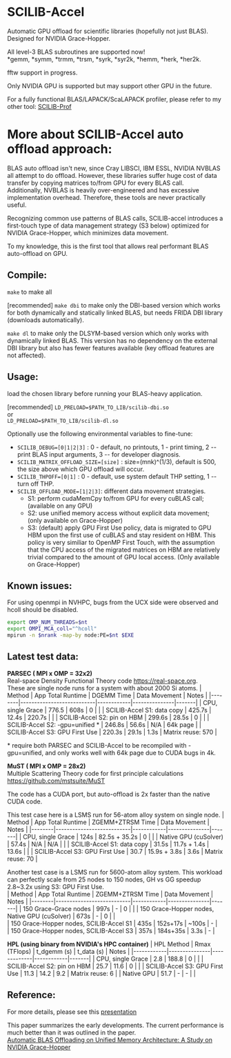 # SCILIB-Accel
Automatic GPU offload for scientific libraries (hopefully not just BLAS).  Designed for NVIDIA Grace-Hopper. 

All level-3 BLAS subroutines are supported now! <br />
*gemm, *symm, *trmm, *trsm, *syrk, *syr2k, *hemm, *herk, *her2k.

fftw support in progress.

Only NVIDIA GPU is supported but may support other GPU in the future. 

For a fully functional BLAS/LAPACK/ScaLAPACK profiler, please refer to my other tool: 
[SCILIB-Prof](https://github.com/nicejunjie/scilib-prof/tree/main )


# More about SCILIB-Accel auto offload approach: 
BLAS auto offload isn't new, since Cray LIBSCI, IBM ESSL, NVIDIA NVBLAS all attempt to do offload. 
However, these libraries suffer huge cost of data transfer by copying matrices to/from GPU for every BLAS call.  
Additionally, NVBLAS is heavily over-engineered and has excessive implementation overhead. 
Therefore, these tools are never practically useful. 

Recognizing common use patterns of BLAS calls, SCILIB-accel introduces a first-touch type of data management strategy (S3 below) optimized for NVIDIA Grace-Hopper,
which minimizes data movement. 

To my knowledge, this is the first tool that allows real performant BLAS auto-offload on GPU. 

## Compile: 
`make` to make all 

[recommended] `make dbi` to make only the DBI-based version which works for both dynamically and statically linked BLAS, but needs FRIDA DBI library (downloads automatically). 

`make dl` to make only the DLSYM-based version which only works with dynamically linked BLAS. This version has no dependency on the external DBI library but also has fewer features available (key offload features are not affected).  


## Usage: 
load the chosen library before running your BLAS-heavy application.  

[recommended] `LD_PRELOAD=$PATH_TO_LIB/scilib-dbi.so` <br /> 
or  
`LD_PRELOAD=$PATH_TO_LIB/scilib-dl.so`   

Optionally use the following environmental variables to fine-tune: <br />
- `SCILIB_DEBUG=[0|1|2|3]` : 0 - default, no printouts, 1 - print timing, 2 -- print BLAS input arguments, 3 -- for developer diagnosis. <br />
- `SCILIB_MATRIX_OFFLOAD_SIZE=[size]` : size=(mnk)^(1/3), default is 500, the size above which GPU offload will occur.  <br />
- `SCILIB_THPOFF=[0|1]` : 0 - default, use system default THP setting, 1 -- turn off THP.  <br />
- `SCILIB_OFFLOAD_MODE=[1|2|3]`: different data movement strategies.  <br/>
  - S1: perform cudaMemCpy to/from GPU for every cuBLAS call;  (available on any GPU)  
  - S2: use unified memory access without explicit data movement;  (only available on Grace-Hopper)
  - S3: (default) apply GPU First Use policy, data is migrated to GPU HBM upon the first use of cuBLAS and stay resident on HBM. 
        This policy is very similiar to OpenMP First Touch, with the assumption that the CPU access of the migrated matrices on HBM
         are relatively trivial compared to the amount of GPU local access. 
        (Only available on Grace-Hopper)

## Known issues: 
For using openmpi in NVHPC, bugs from the UCX side were observed and hcoll should be disabled. <br /> 

```bash
export OMP_NUM_THREADS=$nt
export OMPI_MCA_coll="^hcoll"
mpirun -n $nrank -map-by node:PE=$nt $EXE
```
<!-- export OMPI_MCA_btl_tcp_if_exclude="lo" -->
<!-- export OMPI_MCA_btl="self,vader,tcp" --> 
<!-- export OMPI_MCA_pml="^ucx" -->
<!-- export OMPI_MCA_btl="self,vader" -->



## Latest test data:  
**PARSEC ( MPI x OMP = 32x2) <br />**
Real-space Density Functional Theory code https://real-space.org.   
These are single node runs for a system with about 2000 Si atoms. 
| Method | App Total Runtime | DGEMM Time | Data Movement | Notes |
|--------|---------------------------|------------|---------------|-------|
| CPU, single Grace | 776.5 | 608s | 0 | |
| SCILIB-Accel S1: data copy | 425.7s | 12.4s | 220.7s | |
| SCILIB-Accel S2: pin on HBM | 299.6s | 28.5s | 0 | |
| SCILIB-Accel S2: -gpu=unified * | 246.8s | 56.6s | N/A | 64k page |
| SCILIB-Accel S3: GPU First Use | 220.3s | 29.1s | 1.3s | Matrix reuse: 570 | 

\* require both PARSEC and SCILIB-Accel to be recompiled with -gpu=unified, and only works well with 64k page due to CUDA bugs in 4k. 


**MuST ( MPI x OMP = 28x2)** <br />
Multiple Scattering Theory code for first principle calculations https://github.com/mstsuite/MuST  

The code has a CUDA port, but auto-offload is 2x faster than the native CUDA code. 


This test case here is a LSMS run for 56-atom alloy system on single node. 
| Method | App Total Runtime | ZGEMM+ZTRSM Time  | Data Movement | Notes |
|--------|---------------------------|------------|---------------|-------|
| CPU, single Grace | 124s | 82.5s + 35.2s | 0 | |
| Native GPU (cuSolver) | 57.4s | N/A | N/A | |
| SCILIB-Accel S1: data copy | 31.5s | 11.7s + 1.4s | 13.6s | |
| SCILIB-Accel S3: GPU First Use | 30.7 | 15.9s + 3.8s | 3.6s | Matrix reuse: 70 |  

Another test case is a LSMS run for 5600-atom alloy system. 
This workload can perfectly scale from 25 nodes to 150 nodes, GH vs GG speedup 2.8~3.2x using S3: GPU First Use.  
| Method | App Total Runtime | ZGEMM+ZTRSM Time  | Data Movement | Notes | 
|--------|---------------------------|------------|---------------|-------|
| 150 Grace-Grace nodes | 997s | - | 0 | |
| 150 Grace-Hopper nodes, Native GPU (cuSolver) | 673s | - | 0 | |  
| 150 Grace-Hopper nodes, SCILIB-Accel S1 | 435s | 152s+17s | ~100s | - |  
| 150 Grace-Hopper nodes, SCILIB-Accel S3 | 357s | 184s+35s | 3.3s | - |  


**HPL (using binary from NVIDIA's HPC container)**
| HPL Method | Rmax (TFlops) | t_dgemm (s) | t_data (s) | Notes |
|------------|---------------|-------------|------------|-------|
| CPU, single Grace | 2.8 | 188.8 | 0 | |
| SCILIB-Accel S2: pin on HBM | 25.7 | 11.6 | 0 | |
| SCILIB-Accel S3: GPU First Use | 11.3 | 14.2 | 9.2 | Matrix reuse: 6 |
| Native GPU | 51.7 | - | - | |

## Reference:  
For more details, please see this [presentation](https://github.com/nicejunjie/scilib-accel/blob/main/presentation/BLAS-auto-offload.pdf)

This paper summarizes the early developments. The current performance is much better than it was outlined in the paper. <br />
[Automatic BLAS Offloading on Unified Memory Architecture: A Study on NVIDIA Grace-Hopper](https://arxiv.org/abs/2404.13195)
